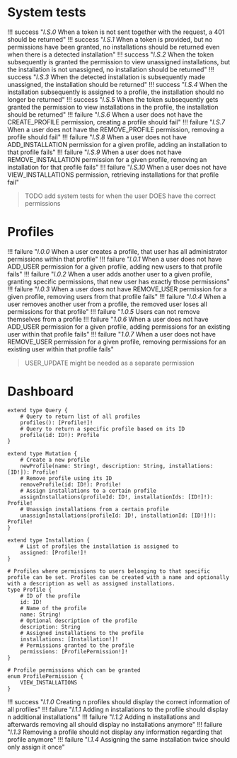 # System tests
!!! success "_l.S.0_ When a token is not sent together with the request, a 401 should be returned"
!!! success "_l.S.1_ When a token is provided, but no permissions have been granted, no installations should be returned even when there is a detected installation"
!!! success "_l.S.2_ When the token subsequently is granted the permission to view unassigned installations, but the installation is not unassigned, no installation should be returned"
!!! success "_l.S.3_ When the detected installation is subsequently made unassigned, the installation should be returned"
!!! success "_l.S.4_ When the installation subsequently is assigned to a profile, the installation should no longer be returned"
!!! success "_l.S.5_ When the token subsequently gets granted the permission to view installations in the profile, the installation should be returned"
!!! failure "_l.S.6_ When a user does not have the CREATE_PROFILE permission, creating a profile should fail"
!!! failure "_l.S.7_ When a user does not have the REMOVE_PROFILE permission, removing a profile should fail"
!!! failure "_l.S.8_ When a user does not have ADD_INSTALLATION permission for a given profile, adding an installation to that profile fails"
!!! failure "_l.S.9_ When a user does not have REMOVE_INSTALLATION permission for a given profile, removing an installation for that profile fails"
!!! failure "_l.S.10_ When a user does not have VIEW_INSTALLATIONS permission, retrieving installations for that profile fail"
> TODO add system tests for when the user DOES have the correct permissions

# Profiles
!!! failure "_l.0.0_ When a user creates a profile, that user has all administrator permissions within that profile"
!!! failure "_l.0.1_ When a user does not have ADD_USER permission for a given profile, adding new users to that profile fails"
!!! failure "_l.0.2_ When a user adds another user to a given profile, granting specific permissions, that new user has exactly those permissions"
!!! failure "_l.0.3_ When a user does not have REMOVE_USER permission for a given profile, removing users from that profile fails"
!!! failure "_l.0.4_ When a user removes another user from a profile, the removed user loses all permissions for that profile"
!!! failure "_1.0.5_ Users can not remove themselves from a profile
!!! failure "_1.0.6_ When a user does not have ADD_USER permission for a given profile, adding permissions for an existing user within that profile fails"
!!! failure "_1.0.7_ When a user does not have REMOVE_USER permission for a given profile, removing permissions for an existing user within that profile fails"
>USER_UPDATE might be needed as a separate permission

# Dashboard

```
extend type Query {
	# Query to return list of all profiles
	profiles(): [Profile!]!
	# Query to return a specific profile based on its ID
	profile(id: ID!): Profile
}

extend type Mutation {
	# Create a new profile
	newProfile(name: String!, description: String, installations: [ID!]): Profile!
	# Remove profile using its ID
	removeProfile(id: ID!): Profile!
	# Assign installations to a certain profile
	assignInstallations(profileId: ID!, installationIds: [ID!]!): Profile!
	# Unassign installations from a certain profile
	unassignInstallations(profileId: ID!, installationId: [ID!]!): Profile!
}

extend type Installation {
	# List of profiles the installation is assigned to
	assigned: [Profile!]!
}

# Profiles where permissions to users belonging to that specific profile can be set. Profiles can be created with a name and optionally with a description as well as assigned installations.
type Profile {
	# ID of the profile
	id: ID!
	# Name of the profile
	name: String!
	# Optional description of the profile
	description: String
	# Assigned installations to the profile
	installations: [Installation!]!
	# Permissions granted to the profile
	permissions: [ProfilePermission!]!
}

# Profile permissions which can be granted
enum ProfilePermission {
	VIEW_INSTALLATIONS
}
```

!!! success "_l.1.0_ Creating n profiles should display the correct information of all profiles"
!!! failure "_l.1.1_ Adding n installations to the profile should display n additional installations"
!!! failure "_l.1.2_ Adding n installations and afterwards removing all should display no installations anymore"
!!! failure "_l.1.3_ Removing a profile should not display any information regarding that profile anymore"
!!! failure "_l.1.4_ Assigning the same installation twice should only assign it once"
